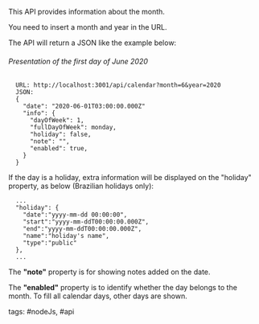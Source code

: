 This API provides information about the month.

You need to insert a month and year in the URL.

The API will return a JSON like the example below:

###### Presentation of the first day of June 2020

```
  URL: http://localhost:3001/api/calendar?month=6&year=2020
  JSON:
  {
    "date": "2020-06-01T03:00:00.000Z"
    "info": {
      "dayOfWeek": 1,
      "fullDayOfWeek": monday,
      "holiday": false,
      "note": "",
      "enabled": true,
    }
  }
```

If the day is a holiday, extra information will be displayed on the "holiday" property, as below (Brazilian holidays only):

```
  ...
  "holiday": {
    "date":"yyyy-mm-dd 00:00:00",
    "start":"yyyy-mm-ddT00:00:00.000Z",
    "end":"yyyy-mm-ddT00:00:00.000Z",
    "name":"holiday's name",
    "type":"public"
  },
  ...
```

The **"note"** property is for showing notes added on the date.

The **"enabled"** property is to identify whether the day belongs to the month. To fill all calendar days, other days are shown.

tags: \#nodeJs, \#api
